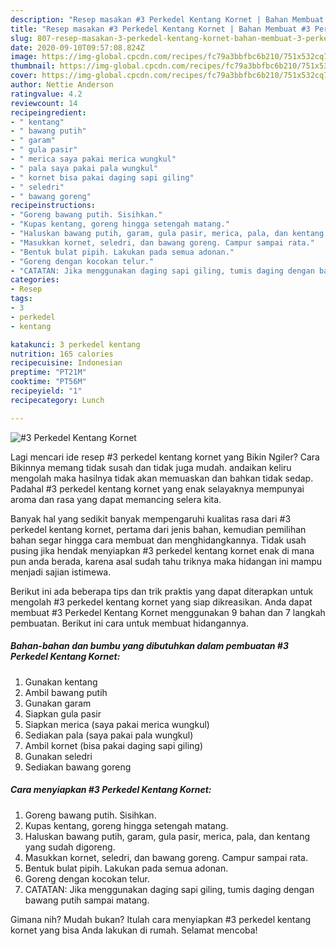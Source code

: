 ```yaml
---
description: "Resep masakan #3 Perkedel Kentang Kornet | Bahan Membuat #3 Perkedel Kentang Kornet Yang Enak Banget"
title: "Resep masakan #3 Perkedel Kentang Kornet | Bahan Membuat #3 Perkedel Kentang Kornet Yang Enak Banget"
slug: 807-resep-masakan-3-perkedel-kentang-kornet-bahan-membuat-3-perkedel-kentang-kornet-yang-enak-banget
date: 2020-09-10T09:57:08.824Z
image: https://img-global.cpcdn.com/recipes/fc79a3bbfbc6b210/751x532cq70/3-perkedel-kentang-kornet-foto-resep-utama.jpg
thumbnail: https://img-global.cpcdn.com/recipes/fc79a3bbfbc6b210/751x532cq70/3-perkedel-kentang-kornet-foto-resep-utama.jpg
cover: https://img-global.cpcdn.com/recipes/fc79a3bbfbc6b210/751x532cq70/3-perkedel-kentang-kornet-foto-resep-utama.jpg
author: Nettie Anderson
ratingvalue: 4.2
reviewcount: 14
recipeingredient:
- " kentang"
- " bawang putih"
- " garam"
- " gula pasir"
- " merica saya pakai merica wungkul"
- " pala saya pakai pala wungkul"
- " kornet bisa pakai daging sapi giling"
- " seledri"
- " bawang goreng"
recipeinstructions:
- "Goreng bawang putih. Sisihkan."
- "Kupas kentang, goreng hingga setengah matang."
- "Haluskan bawang putih, garam, gula pasir, merica, pala, dan kentang yang sudah digoreng."
- "Masukkan kornet, seledri, dan bawang goreng. Campur sampai rata."
- "Bentuk bulat pipih. Lakukan pada semua adonan."
- "Goreng dengan kocokan telur."
- "CATATAN: Jika menggunakan daging sapi giling, tumis daging dengan bawang putih sampai matang."
categories:
- Resep
tags:
- 3
- perkedel
- kentang

katakunci: 3 perkedel kentang 
nutrition: 165 calories
recipecuisine: Indonesian
preptime: "PT21M"
cooktime: "PT56M"
recipeyield: "1"
recipecategory: Lunch

---
```



![#3 Perkedel Kentang Kornet](https://img-global.cpcdn.com/recipes/fc79a3bbfbc6b210/751x532cq70/3-perkedel-kentang-kornet-foto-resep-utama.jpg)

Lagi mencari ide resep #3 perkedel kentang kornet yang Bikin Ngiler? Cara Bikinnya memang tidak susah dan tidak juga mudah. andaikan keliru mengolah maka hasilnya tidak akan memuaskan dan bahkan tidak sedap. Padahal #3 perkedel kentang kornet yang enak selayaknya mempunyai aroma dan rasa yang dapat memancing selera kita.



Banyak hal yang sedikit banyak mempengaruhi kualitas rasa dari #3 perkedel kentang kornet, pertama dari jenis bahan, kemudian pemilihan bahan segar hingga cara membuat dan menghidangkannya. Tidak usah pusing jika hendak menyiapkan #3 perkedel kentang kornet enak di mana pun anda berada, karena asal sudah tahu triknya maka hidangan ini mampu menjadi sajian istimewa.


Berikut ini ada beberapa tips dan trik praktis yang dapat diterapkan untuk mengolah #3 perkedel kentang kornet yang siap dikreasikan. Anda dapat membuat #3 Perkedel Kentang Kornet menggunakan 9 bahan dan 7 langkah pembuatan. Berikut ini cara untuk membuat hidangannya.

<!--inarticleads1-->

##### Bahan-bahan dan bumbu yang dibutuhkan dalam pembuatan #3 Perkedel Kentang Kornet:

1. Gunakan  kentang
1. Ambil  bawang putih
1. Gunakan  garam
1. Siapkan  gula pasir
1. Siapkan  merica (saya pakai merica wungkul)
1. Sediakan  pala (saya pakai pala wungkul)
1. Ambil  kornet (bisa pakai daging sapi giling)
1. Gunakan  seledri
1. Sediakan  bawang goreng




<!--inarticleads2-->

##### Cara menyiapkan #3 Perkedel Kentang Kornet:

1. Goreng bawang putih. Sisihkan.
1. Kupas kentang, goreng hingga setengah matang.
1. Haluskan bawang putih, garam, gula pasir, merica, pala, dan kentang yang sudah digoreng.
1. Masukkan kornet, seledri, dan bawang goreng. Campur sampai rata.
1. Bentuk bulat pipih. Lakukan pada semua adonan.
1. Goreng dengan kocokan telur.
1. CATATAN: Jika menggunakan daging sapi giling, tumis daging dengan bawang putih sampai matang.




Gimana nih? Mudah bukan? Itulah cara menyiapkan #3 perkedel kentang kornet yang bisa Anda lakukan di rumah. Selamat mencoba!
